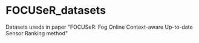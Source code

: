 # FOCUSeR_datasets
Datasets useds in paper "FOCUSeR: Fog Online Context-aware Up-to-date Sensor Ranking method" 
